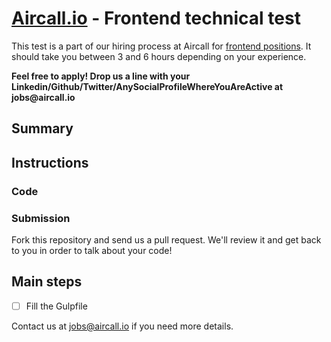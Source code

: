 # [Aircall.io](https://aircall.io) - Frontend technical test

This test is a part of our hiring process at Aircall for [frontend positions](https://aircall.io/jobs#FrontendDeveloper). It should take you between 3 and 6 hours depending on your experience.

__Feel free to apply! Drop us a line with your Linkedin/Github/Twitter/AnySocialProfileWhereYouAreActive at jobs@aircall.io__

## Summary



## Instructions

### Code


### Submission

Fork this repository and send us a pull request. We'll review it and get back to you in order to talk about your code!

## Main steps

- [ ] Fill the Gulpfile

Contact us at jobs@aircall.io if you need more details.

